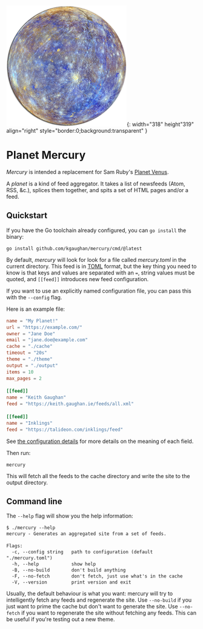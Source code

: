 ![](mercury.png){: width="318" height"319" align="right" style="border:0;background:transparent" }

# Planet Mercury

_Mercury_ is intended a replacement for Sam Ruby's [Planet Venus](https://github.com/rubys/venus/).

A _planet_ is a kind of feed aggregator. It takes a list of newsfeeds (Atom, RSS, &c.), splices them together, and spits a set of HTML pages and/or a feed.

## Quickstart

If you have the Go toolchain already configured, you can `go install` the binary:

```console
go install github.com/kgaughan/mercury/cmd/@latest
```

By default, _mercury_ will look for look for a file called _mercury.toml_ in the current directory. This feed is in [TOML][] format, but the key thing you need to know is that keys and values are separated with an `=`, string values must be quoted, and `[[feed]]` introduces new feed configuration.

If you want to use an explicitly named configuration file, you can pass this with the `--config` flag.

Here is an example file:

```toml title="mercury.toml"
name = "My Planet!"
url = "https://example.com/"
owner = "Jane Doe"
email = "jane.doe@example.com"
cache = "./cache"
timeout = "20s"
theme = "./theme"
output = "./output"
items = 10
max_pages = 2

[[feed]]
name = "Keith Gaughan"
feed = "https://keith.gaughan.ie/feeds/all.xml"

[[feed]]
name = "Inklings"
feed = "https://talideon.com/inklings/feed"
```

See [the configuration details](configuration.md) for more details on the meaning of each field.

Then run:

```console
mercury
```

This will fetch all the feeds to the cache directory and write the site to the output directory.

[TOML]: https://en.wikipedia.org/wiki/TOML

## Command line

The `--help` flag will show you the help information:

```console
$ ./mercury --help
mercury - Generates an aggregated site from a set of feeds.

Flags:
  -c, --config string   path to configuration (default "./mercury.toml")
  -h, --help            show help
  -B, --no-build        don't build anything
  -F, --no-fetch        don't fetch, just use what's in the cache
  -V, --version         print version and exit
```

Usually, the default behaviour is what you want: mercury will try to intelligently fetch any feeds and regenerate the site. Use `--no-build` if you just want to prime the cache but don't want to generate the site. Use `--no-fetch` if you want to regenerate the site without fetching any feeds. This can be useful if you're testing out a new theme.
